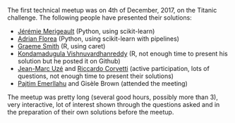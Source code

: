 The first technical meetup was on 4th of December, 2017, on the Titanic challenge.
The following people have presented their solutions:

* [Jérémie Merigeault](https://github.com/JeremM) (Python, using scikit-learn)
* [Adrian Florea](https://github.com/adrianflorea) (Python, using scikit-learn with pipelines)
* [Graeme Smith](https://github.com/the-tourist-) (R, using caret)
* [Kondamadugula Vishnuvardhanreddy](https://github.com/vishnu772) (R, not enough time to present his solution but he posted it on Github)
* [Jean-Marc Uzé](https://github.com/jmarc-u) and [Riccardo Corvetti](https://github.com/RiccardoCorvetti) (active participation, lots of questions, not enough time to present their solutions)
* [Pajtim Emerllahu](https://github.com/Prodigy-PJ) and Gisèle Brown (attended the meeting)

The meetup was pretty long (several good hours, possibly more than 3), very interactive, lot of interest shown through the questions asked and in the preparation of their own solutions before the meetup.
